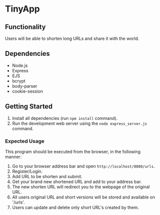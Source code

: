 # TinyApp

## Functionality

Users will be able to shorten long URLs and share it with the world.

## Dependencies

- Node.js
- Express
- EJS
- bcrypt
- body-parser
- cookie-session

## Getting Started

1. Install all dependencies (run `npm install` command).
2. Run the development web server using the `node express_server.js` command.

### Expected Usage

This program should be executed from the browser, in the following manner:

1. Go to your browser address bar and open `http://localhost/8080/urls`.
2. Register/Login.
3. Add URL to be shorten and submit.
2. Get your brand new shortened URL and add to your address bar.
3. The new shorten URL will redirect you to the webpage of the original URL.
4. All users original URL and short versions will be stored and available on '/urls'.
5. Users can update and delete only short URL's created by them.
